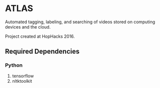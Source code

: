 # ATLAS
Automated tagging, labeling, and searching of videos stored on computing devices and the cloud.

Project created at HopHacks 2016.

## Required Dependencies
### Python

1.  tensorflow
2.  nltktoolkit
